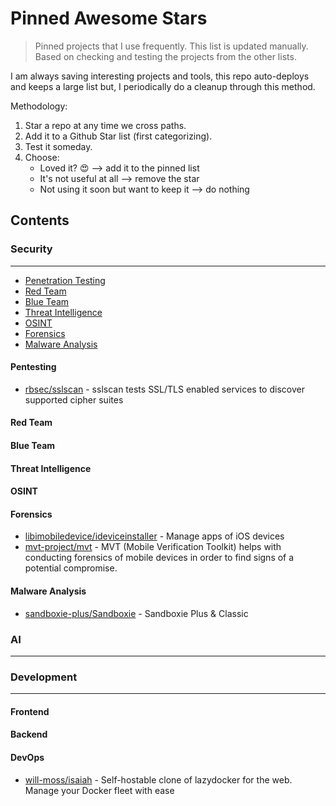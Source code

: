 # Pinned Awesome Stars

> Pinned projects that I use frequently. This list is updated manually. Based on checking and testing the projects from the other lists.

I am always saving interesting projects and tools, this repo auto-deploys and keeps a large list but, I periodically do a cleanup through this method.

Methodology:

1. Star a repo at any time we cross paths.
2. Add it to a Github Star list (first categorizing).
3. Test it someday.
4. Choose:
    - Loved it? 😍 --> add it to the pinned list
    - It's not useful at all --> remove the star
    - Not using it soon but want to keep it --> do nothing

## Contents

### Security
---

- [Penetration Testing](#pentesting)
- [Red Team](#red-team)
- [Blue Team](#blue-team)
- [Threat Intelligence](#threat-intelligence)
- [OSINT](#osint)
- [Forensics](#forensics)
- [Malware Analysis](#malware-analysis)

#### Pentesting
- [rbsec/sslscan](https://github.com/rbsec/sslscan) - sslscan tests SSL/TLS enabled services to discover supported cipher suites

#### Red Team

#### Blue Team

#### Threat Intelligence

#### OSINT

#### Forensics
- [libimobiledevice/ideviceinstaller](https://github.com/libimobiledevice/ideviceinstaller) - Manage apps of iOS devices
- [mvt-project/mvt](https://github.com/mvt-project/mvt) - MVT (Mobile Verification Toolkit) helps with conducting forensics of mobile devices in order to find signs of a potential compromise.
 
#### Malware Analysis
- [sandboxie-plus/Sandboxie](https://github.com/sandboxie-plus/Sandboxie) - Sandboxie Plus & Classic

### AI
---

### Development
---

#### Frontend

#### Backend

#### DevOps
- [will-moss/isaiah](https://github.com/will-moss/isaiah) - Self-hostable clone of lazydocker for the web. Manage your Docker fleet with ease

